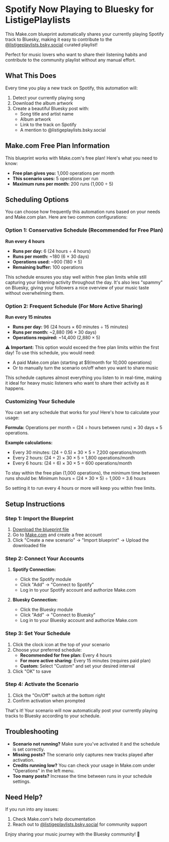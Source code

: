 # Spotify Now Playing to Bluesky for ListigePlaylists

This Make.com blueprint automatically shares your currently playing Spotify track to Bluesky, making it easy to contribute to the [@listigeplaylists.bsky.social](https://bsky.app/profile/listigeplaylists.bsky.social) curated playlist!

Perfect for music lovers who want to share their listening habits and contribute to the community playlist without any manual effort.

## What This Does

Every time you play a new track on Spotify, this automation will:
1. Detect your currently playing song
2. Download the album artwork
3. Create a beautiful Bluesky post with:
   - Song title and artist name
   - Album artwork
   - Link to the track on Spotify
   - A mention to @listigeplaylists.bsky.social

## Make.com Free Plan Information

This blueprint works with Make.com's free plan! Here's what you need to know:

- **Free plan gives you:** 1,000 operations per month
- **This scenario uses:** 5 operations per run
- **Maximum runs per month:** 200 runs (1,000 ÷ 5)

## Scheduling Options

You can choose how frequently this automation runs based on your needs and Make.com plan. Here are two common configurations:

### Option 1: Conservative Schedule (Recommended for Free Plan)
**Run every 4 hours**
- **Runs per day:** 6 (24 hours ÷ 4 hours)
- **Runs per month:** ~180 (6 × 30 days)
- **Operations used:** ~900 (180 × 5)
- **Remaining buffer:** 100 operations

This schedule ensures you stay well within free plan limits while still capturing your listening activity throughout the day. It's also less "spammy" on Bluesky, giving your followers a nice overview of your music taste without overwhelming them.

### Option 2: Frequent Schedule (For More Active Sharing)
**Run every 15 minutes**
- **Runs per day:** 96 (24 hours × 60 minutes ÷ 15 minutes)
- **Runs per month:** ~2,880 (96 × 30 days)
- **Operations required:** ~14,400 (2,880 × 5)

⚠️ **Important:** This option would exceed the free plan limits within the first day! To use this schedule, you would need:
- A paid Make.com plan (starting at $9/month for 10,000 operations)
- Or to manually turn the scenario on/off when you want to share music

This schedule captures almost everything you listen to in real-time, making it ideal for heavy music listeners who want to share their activity as it happens.

### Customizing Your Schedule

You can set any schedule that works for you! Here's how to calculate your usage:

**Formula:**
Operations per month = (24 ÷ hours between runs) × 30 days × 5 operations.

**Example calculations:**
- Every 30 minutes: (24 ÷ 0.5) × 30 × 5 = 7,200 operations/month
- Every 2 hours: (24 ÷ 2) × 30 × 5 = 1,800 operations/month
- Every 6 hours: (24 ÷ 6) × 30 × 5 = 600 operations/month

To stay within the free plan (1,000 operations), the minimum time between runs should be:
Minimum hours = (24 × 30 × 5) ÷ 1,000 = 3.6 hours

So setting it to run every 4 hours or more will keep you within free limits.

## Setup Instructions

### Step 1: Import the Blueprint
1. [Download the blueprint file](Spotify%20Now%20Playing%20to%20Bluesky%20ListigePlaylists.blueprint%20-%20Copy.json.txt)
2. Go to [Make.com](https://make.com) and create a free account
3. Click "Create a new scenario" → "Import blueprint" → Upload the downloaded file

### Step 2: Connect Your Accounts
1. **Spotify Connection:**
   - Click the Spotify module
   - Click "Add" → "Connect to Spotify"
   - Log in to your Spotify account and authorize Make.com

2. **Bluesky Connection:**
   - Click the Bluesky module
   - Click "Add" → "Connect to Bluesky"
   - Log in to your Bluesky account and authorize Make.com

### Step 3: Set Your Schedule
1. Click the clock icon at the top of your scenario
2. Choose your preferred schedule:
   - **Recommended for free plan:** Every 4 hours
   - **For more active sharing:** Every 15 minutes (requires paid plan)
   - **Custom:** Select "Custom" and set your desired interval
3. Click "OK" to save

### Step 4: Activate the Scenario
1. Click the "On/Off" switch at the bottom right
2. Confirm activation when prompted

That's it! Your scenario will now automatically post your currently playing tracks to Bluesky according to your schedule.

## Troubleshooting

- **Scenario not running?** Make sure you've activated it and the schedule is set correctly.
- **Missing posts?** The scenario only captures new tracks played after activation.
- **Credits running low?** You can check your usage in Make.com under "Operations" in the left menu.
- **Too many posts?** Increase the time between runs in your schedule settings.

## Need Help?

If you run into any issues:
1. Check Make.com's help documentation
2. Reach out to [@listigeplaylists.bsky.social](https://bsky.app/profile/listigeplaylists.bsky.social) for community support

Enjoy sharing your music journey with the Bluesky community! 🎵